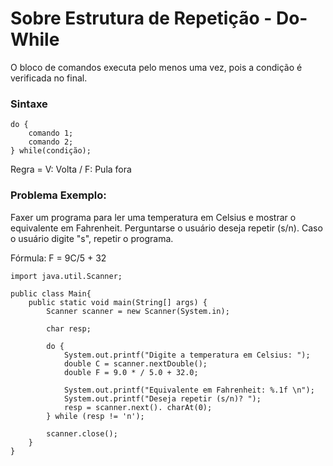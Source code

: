 <h1>Sobre Estrutura de Repetição - Do-While</h1>

<p>O bloco de comandos executa pelo menos uma vez, pois a condição é verificada no final.</p>

<h3>Sintaxe</h3>

~~~
do {
    comando 1;
    comando 2;
} while(condição);
~~~

<p>Regra = V: Volta / F: Pula fora</p>

<h3>Problema Exemplo:</h3>

<p>Faxer um programa para ler uma temperatura em Celsius e mostrar o equivalente em Fahrenheit. Perguntarse o usuário deseja repetir (s/n). Caso o usuário digite "s", repetir o programa.</p>

<p>Fórmula: F = 9C/5 + 32</p>

~~~
import java.util.Scanner;

public class Main{
    public static void main(String[] args) {
        Scanner scanner = new Scanner(System.in);

        char resp;

        do {
            System.out.printf("Digite a temperatura em Celsius: ");
            double C = scanner.nextDouble();
            double F = 9.0 * / 5.0 + 32.0;

            System.out.printf("Equivalente em Fahrenheit: %.1f \n");
            System.out.printf("Deseja repetir (s/n)? ");
            resp = scanner.next(). charAt(0);
        } while (resp != 'n');

        scanner.close();
    }
}
~~~
